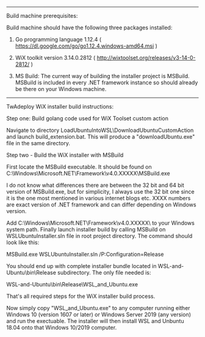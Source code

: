 ***********************************
Build machine prerequisites:

Build machine should have the following three packages installed:

1) Go programming language 1.12.4  ( https://dl.google.com/go/go1.12.4.windows-amd64.msi )

2) WiX toolkit version 3.14.0.2812 ( http://wixtoolset.org/releases/v3-14-0-2812/ )

3) MS Build: The current way of building the installer project is MSBuild.  MSBuild is included in every .NET framework instance so should already be there on your Windows machine.


***********************************
TwAdeploy WiX installer build instructions:

Step one: Build golang code used for WiX Toolset custom action

Navigate to directory LoadUbuntuIntoWSL\DownloadUbuntuCustomAction
and launch build_extension.bat. This will produce a "downloadUbuntu.exe" file in the same directory.

Step two - Build the WiX installer with MSBuild

First locate the MSBuild executable. It should be found 
on C:\Windows\Microsoft.NET\Framework\v4.0.XXXXX\MSBuild.exe

I do not know what differences there are between the 32 bit and 64 bit version of MSBuild.exe, but for simplicity, I always use the 32 bit one since it is the one most mentioned in various internet blogs etc.
XXXX numbers are exact version of .NET framework and can differ 
depending on Windows version. 

Add C:\Windows\Microsoft.NET\Framework\v4.0.XXXXX\ to your Windows system path.
Finally launch installer build by calling MSBuild on WSLUbuntuInstaller.sln
file in root project directory.
The command should look like this:

MSBuild.exe WSLUbuntuInstaller.sln /P:Configuration=Release

You should end up with complete installer bundle located in WSL-and-Ubuntu\bin\Release subdirectory.  The only file needed is:

WSL-and-Ubuntu\bin\Release\WSL_and_Ubuntu.exe

That's all required steps for the WiX installer build process.

Now simply copy "WSL_and_Ubuntu.exe" to any computer running either Windows 10 (version 1607 or later) or Windows Server 2019 (any version) and run the exectuable.  The installer will then install WSL and Unbuntu 18.04 onto that Windows 10/2019 computer.
